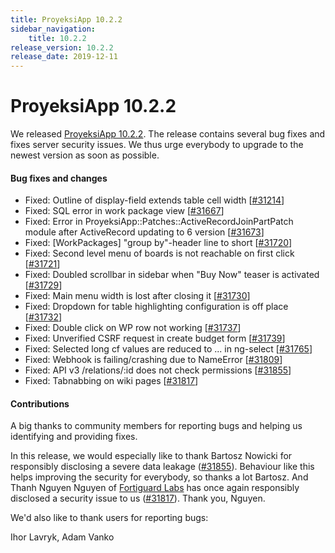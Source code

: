 ```yaml
---
title: ProyeksiApp 10.2.2
sidebar_navigation:
    title: 10.2.2
release_version: 10.2.2
release_date: 2019-12-11
---
```


# ProyeksiApp 10.2.2

We released [ProyeksiApp 10.2.2](https://community.openproject.com/versions/1405).
The release contains several bug fixes and fixes server security issues. We thus urge everybody to upgrade to the newest version as soon as possible.

<!--more-->
#### Bug fixes and changes

- Fixed: Outline of display-field extends table cell width \[[#31214](https://community.openproject.com/wp/31214)\]
- Fixed: SQL error in work package view \[[#31667](https://community.openproject.com/wp/31667)\]
- Fixed: Error in ProyeksiApp::Patches::ActiveRecordJoinPartPatch module after ActiveRecord updating to 6 version \[[#31673](https://community.openproject.com/wp/31673)\]
- Fixed: [WorkPackages] "group by"-header line to short \[[#31720](https://community.openproject.com/wp/31720)\]
- Fixed: Second level menu of boards is not reachable on first click \[[#31721](https://community.openproject.com/wp/31721)\]
- Fixed: Doubled scrollbar in sidebar when "Buy Now" teaser is activated \[[#31729](https://community.openproject.com/wp/31729)\]
- Fixed: Main menu width is lost after closing it \[[#31730](https://community.openproject.com/wp/31730)\]
- Fixed: Dropdown for table highlighting configuration is off place \[[#31732](https://community.openproject.com/wp/31732)\]
- Fixed: Double click on WP row not working \[[#31737](https://community.openproject.com/wp/31737)\]
- Fixed: Unverified CSRF request in create budget form \[[#31739](https://community.openproject.com/wp/31739)\]
- Fixed: Selected long cf values are reduced to ... in ng-select \[[#31765](https://community.openproject.com/wp/31765)\]
- Fixed: Webhook is failing/crashing due to NameError \[[#31809](https://community.openproject.com/wp/31809)\]
- Fixed: API v3 /relations/:id does not check permissions \[[#31855](https://community.openproject.com/wp/31855)\]
- Fixed: Tabnabbing on wiki pages \[[#31817](https://community.openproject.com/wp/31817)\]

#### Contributions
A big thanks to community members for reporting bugs and helping us identifying and providing fixes.

In this release, we would especially like to thank Bartosz Nowicki for responsibly disclosing a severe data leakage \([#31855](https://community.openproject.com/wp/31855)\). Behaviour like this helps improving the security for everybody, so thanks a lot Bartosz. And Thanh Nguyen Nguyen of [Fortiguard Labs](https://fortiguard.com/) has once again responsibly disclosed a security issue to us ([#31817](https://community.openproject.com/wp/31817)). Thank you, Nguyen.  

We'd also like to thank users for reporting bugs:

Ihor Lavryk, Adam Vanko
